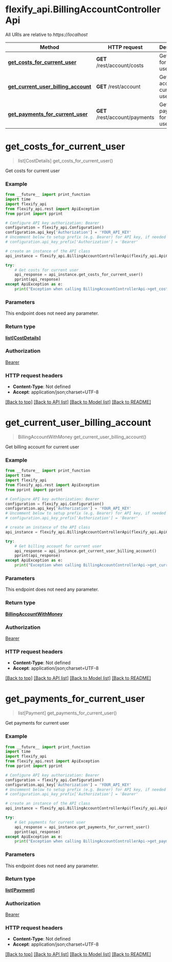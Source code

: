 # flexify_api.BillingAccountControllerApi

All URIs are relative to *https://localhost*

Method | HTTP request | Description
------------- | ------------- | -------------
[**get_costs_for_current_user**](BillingAccountControllerApi.md#get_costs_for_current_user) | **GET** /rest/account/costs | Get costs for current user
[**get_current_user_billing_account**](BillingAccountControllerApi.md#get_current_user_billing_account) | **GET** /rest/account | Get billing account for current user
[**get_payments_for_current_user**](BillingAccountControllerApi.md#get_payments_for_current_user) | **GET** /rest/account/payments | Get payments for current user


# **get_costs_for_current_user**
> list[CostDetails] get_costs_for_current_user()

Get costs for current user

### Example
```python
from __future__ import print_function
import time
import flexify_api
from flexify_api.rest import ApiException
from pprint import pprint

# Configure API key authorization: Bearer
configuration = flexify_api.Configuration()
configuration.api_key['Authorization'] = 'YOUR_API_KEY'
# Uncomment below to setup prefix (e.g. Bearer) for API key, if needed
# configuration.api_key_prefix['Authorization'] = 'Bearer'

# create an instance of the API class
api_instance = flexify_api.BillingAccountControllerApi(flexify_api.ApiClient(configuration))

try:
    # Get costs for current user
    api_response = api_instance.get_costs_for_current_user()
    pprint(api_response)
except ApiException as e:
    print("Exception when calling BillingAccountControllerApi->get_costs_for_current_user: %s\n" % e)
```

### Parameters
This endpoint does not need any parameter.

### Return type

[**list[CostDetails]**](CostDetails.md)

### Authorization

[Bearer](../README.md#Bearer)

### HTTP request headers

 - **Content-Type**: Not defined
 - **Accept**: application/json;charset=UTF-8

[[Back to top]](#) [[Back to API list]](../README.md#documentation-for-api-endpoints) [[Back to Model list]](../README.md#documentation-for-models) [[Back to README]](../README.md)

# **get_current_user_billing_account**
> BillingAccountWithMoney get_current_user_billing_account()

Get billing account for current user

### Example
```python
from __future__ import print_function
import time
import flexify_api
from flexify_api.rest import ApiException
from pprint import pprint

# Configure API key authorization: Bearer
configuration = flexify_api.Configuration()
configuration.api_key['Authorization'] = 'YOUR_API_KEY'
# Uncomment below to setup prefix (e.g. Bearer) for API key, if needed
# configuration.api_key_prefix['Authorization'] = 'Bearer'

# create an instance of the API class
api_instance = flexify_api.BillingAccountControllerApi(flexify_api.ApiClient(configuration))

try:
    # Get billing account for current user
    api_response = api_instance.get_current_user_billing_account()
    pprint(api_response)
except ApiException as e:
    print("Exception when calling BillingAccountControllerApi->get_current_user_billing_account: %s\n" % e)
```

### Parameters
This endpoint does not need any parameter.

### Return type

[**BillingAccountWithMoney**](BillingAccountWithMoney.md)

### Authorization

[Bearer](../README.md#Bearer)

### HTTP request headers

 - **Content-Type**: Not defined
 - **Accept**: application/json;charset=UTF-8

[[Back to top]](#) [[Back to API list]](../README.md#documentation-for-api-endpoints) [[Back to Model list]](../README.md#documentation-for-models) [[Back to README]](../README.md)

# **get_payments_for_current_user**
> list[Payment] get_payments_for_current_user()

Get payments for current user

### Example
```python
from __future__ import print_function
import time
import flexify_api
from flexify_api.rest import ApiException
from pprint import pprint

# Configure API key authorization: Bearer
configuration = flexify_api.Configuration()
configuration.api_key['Authorization'] = 'YOUR_API_KEY'
# Uncomment below to setup prefix (e.g. Bearer) for API key, if needed
# configuration.api_key_prefix['Authorization'] = 'Bearer'

# create an instance of the API class
api_instance = flexify_api.BillingAccountControllerApi(flexify_api.ApiClient(configuration))

try:
    # Get payments for current user
    api_response = api_instance.get_payments_for_current_user()
    pprint(api_response)
except ApiException as e:
    print("Exception when calling BillingAccountControllerApi->get_payments_for_current_user: %s\n" % e)
```

### Parameters
This endpoint does not need any parameter.

### Return type

[**list[Payment]**](Payment.md)

### Authorization

[Bearer](../README.md#Bearer)

### HTTP request headers

 - **Content-Type**: Not defined
 - **Accept**: application/json;charset=UTF-8

[[Back to top]](#) [[Back to API list]](../README.md#documentation-for-api-endpoints) [[Back to Model list]](../README.md#documentation-for-models) [[Back to README]](../README.md)

